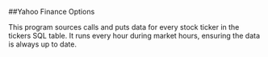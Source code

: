 ##Yahoo Finance Options

[](https://i.ibb.co/dBBz8YC/sql-model.png)

This program sources calls and puts data for every stock ticker in the tickers SQL table. It runs every hour during market hours, ensuring the data is always up to date.